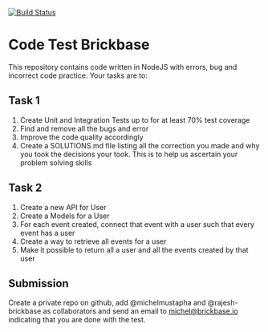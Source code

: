 [![Build Status](https://travis-ci.com/Orlayhemmy/Tracker-API.svg?branch=master)](https://travis-ci.com/Orlayhemmy/Tracker-API)

# Code Test Brickbase

This repository contains code written in NodeJS with errors, bug and incorrect code practice. Your tasks are to:

## Task 1
1. Create Unit and Integration Tests up to for at least 70% test coverage
2. Find and remove all the bugs and error
3. Improve the code quality accordingly
4. Create a SOLUTIONS.md file listing all the correction you made and why you took the decisions your took. This is to help us ascertain your problem solving skills

## Task 2
1. Create a new API for User
2. Create a Models for a User
3. For each event created, connect that event with a user such that every event has a user
4. Create a way to retrieve all events for a user
5. Make it possible to return all a user and all the events created by that user


## Submission
Create a private repo on github, add @michelmustapha and @rajesh-brickbase as collaborators  and send an email to michel@brickbase.io indicating that you are done with the test.
